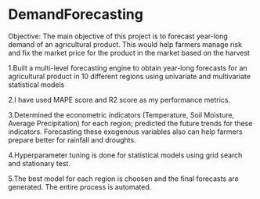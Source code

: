 # DemandForecasting

Objective: The main objective of this project is to forecast year-long demand of an agricultural product. This would help farmers manage risk and fix the market price for the product in the market based on the harvest

1.Built a multi-level forecasting engine to obtain year-long forecasts for an agricultural product in 10 different regions using univariate and multivariate statistical models

2.I have used MAPE score and R2 score as my performance metrics.

3.Determined the econometric indicators (Temperature, Soil Moisture, Average Precipitation) for each region; predicted the future trends for these indicators. Forecasting these exogenous variables also can help farmers prepare better for rainfall and droughts.

4.Hyperparameter tuning is done for statistical models using grid search and stationary test.

5.The best model for each region is choosen and the final forecasts are generated. The entire process is automated.
